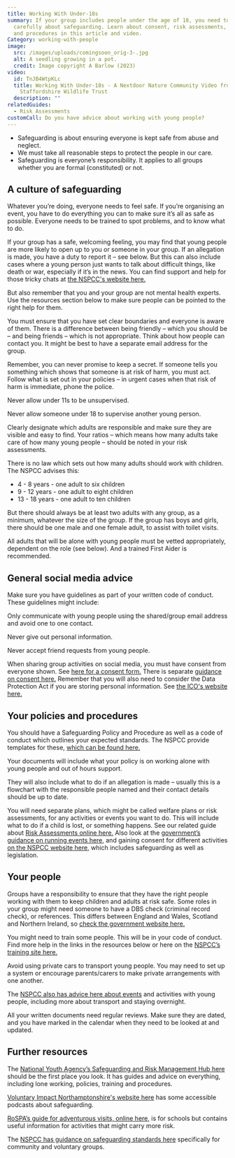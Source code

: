 ```yaml
---
title: Working With Under-18s
summary: If your group includes people under the age of 18, you need to think
  carefully about safeguarding. Learn about consent, risk assessments, policies
  and procedures in this article and video.
Category: working-with-people
image:
  src: /images/uploads/comingsoon_orig-3-.jpg
  alt: A seedling growing in a pot.
  credit: Image copyright A Barlow (2023)
video:
  id: TnJB4WtpKLc
  title: Working With Under-18s - A Nextdoor Nature Community Video from
    Staffordshire Wildlife Trust
  description: ""
relatedGuides:
  - Risk Assessments
customCall: Do you have advice about working with young people?
---
```


* Safeguarding is about ensuring everyone is kept safe from abuse and neglect. 
* We must take all reasonable steps to protect the people in our care. 
* Safeguarding is everyone’s responsibility. It applies to all groups whether you are formal (constituted) or not.

## A culture of safeguarding

Whatever you’re doing, everyone needs to feel safe. If you’re organising an event, you have to do everything you can to make sure it’s all as safe as possible. Everyone needs to be trained to spot problems, and to know what to do.

If your group has a safe, welcoming feeling, you may find that young people are more likely to open up to you or someone in your group. If an allegation is made, you have a duty to report it – see below. But this can also include cases where a young person just wants to talk about difficult things, like death or war, especially if it’s in the news. You can find support and help for those tricky chats at [the NSPCC's website here.](https://learning.nspcc.org.uk/safeguarding-child-protection/how-to-have-difficult-conversations-with-children?) 

But also remember that you and your group are not mental health experts. Use the resources section below to make sure people can be pointed to the right help for them.

You must ensure that you have set clear boundaries and everyone is aware of them. There is a difference between being friendly – which you should be – and being friends – which is not appropriate. Think about how people can contact you. It might be best to have a separate email address for the group.

Remember, you can never promise to keep a secret. If someone tells you something which shows that someone is at risk of harm, you must act. Follow what is set out in your policies – in urgent cases when that risk of harm is immediate, phone the police.

Never allow under 11s to be unsupervised.

Never allow someone under 18 to supervise another young person.

Clearly designate which adults are responsible and make sure they are visible and easy to find. Your ratios – which means how many adults take care of how many young people – should be noted in your risk assessments.

There is no law which sets out how many adults should work with children. The NSPCC advises this:
* 4 - 8 years - one adult to six children
* 9 - 12 years - one adult to eight children
* 13 - 18 years - one adult to ten children

But there should always be at least two adults with any group, as a minimum, whatever the size of the group. If the group has boys and girls, there should be one male and one female adult, to assist with toilet visits. 

All adults that will be alone with young people must be vetted appropriately, dependent on the role (see below). And a trained First Aider is recommended.

## General social media advice

Make sure you have guidelines as part of your written code of conduct. These guidelines might include:

Only communicate with young people using the shared/group email address and avoid one to one contact.

Never give out personal information.

Never accept friend requests from young people. 

When sharing group activities on social media, you must have consent from everyone shown. See [here for a consent form.](https://www.nya.org.uk/safeguarding-asset/consent-form-template/) There is separate [guidance on consent here.](https://www.nya.org.uk/safeguarding-asset/informed-consent/) Remember that you will also need to consider the Data Protection Act if you are storing personal information. See [the ICO's website here.](https://ico.org.uk/for-the-public/)

## Your policies and procedures

You should have a Safeguarding Policy and Procedure as well as a code of conduct which outlines your expected standards. The NSPCC provide templates for these, [which can be found here.](https://learning.nspcc.org.uk/research-resources/templates/example-safeguarding-policy-statement)

Your documents will include what your policy is on working alone with young people and out of hours support.

They will also include what to do if an allegation is made – usually this is a flowchart with the responsible people named and their contact details should be up to date.

You will need separate plans, which might be called welfare plans or risk assessments, for any activities or events you want to do. This will include what to do if a child is lost, or something happens. See our related guide about [Risk Assessments online here.](https://nextdoornaturehub.org.uk/guides/risk-assessments) Also look at the [government’s guidance on running events here,](https://www.gov.uk/government/publications/can-do-guide-for-organisers-of-voluntary-events/the-can-do-guide-to-organising-and-running-voluntary-and-community-events) and gaining consent for different activities [on the NSPCC website here,](https://learning.nspcc.org.uk/research-resources/templates/example-consent-form) which includes safeguarding as well as legislation.

## Your people

Groups have a responsibility to ensure that they have the right people working with them to keep children and adults at risk safe. Some roles in your group might need someone to have a DBS check (criminal record check), or references. This differs between England and Wales, Scotland and Northern Ireland, so [check the government website here.](https://www.gov.uk/request-copy-criminal-record) 

You might need to train some people. This will be in your code of conduct. Find more help in the links in the resources below or here on the [NSPCC’s training site here.](https://learning.nspcc.org.uk/training/introductory-basic-courses)

Avoid using private cars to transport young people. You may need to set up a system or encourage parents/carers to make private arrangements with one another.

The [NSPCC also has advice here about events](https://learning.nspcc.org.uk/safeguarding-child-protection/safer-activities-events) and activities with young people, including more about transport and staying overnight.

All your written documents need regular reviews. Make sure they are dated, and you have marked in the calendar when they need to be looked at and updated.

## Further resources

The [National Youth Agency’s Safeguarding and Risk Management Hub here](https://www.nya.org.uk/skills/safeguarding-and-risk-management-hub/) should be the first place you look. It has guides and advice on everything, including lone working, policies, training and procedures.

[Voluntary Impact Northamptonshire's website here](https://voluntaryimpact.org.uk/community/training-resources/) has some accessible podcasts about safeguarding.

[RoSPA’s guide for adventurous visits, online here,](https://www.rospa.com/rospaweb/docs/advice-services/school-college-safety/school-visits-guide.pdf) is for schools but contains useful information for activities that might carry more risk.

The [NSPCC has guidance on safeguarding standards here](https://learning.nspcc.org.uk/research-resources/2019/safeguarding-child-protection-standards) specifically for community and voluntary groups.
